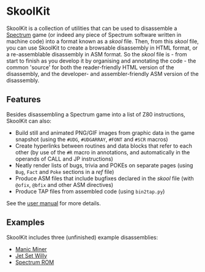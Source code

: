 SkoolKit
========

SkoolKit is a collection of utilities that can be used to disassemble a
[Spectrum](http://en.wikipedia.org/wiki/ZX_Spectrum) game (or indeed any piece
of Spectrum software written in machine code) into a format known as a *skool*
file. Then, from this *skool* file, you can use SkoolKit to create a browsable
disassembly in HTML format, or a re-assemblable disassembly in ASM format. So
the *skool* file is - from start to finish as you develop it by organising and
annotating the code - the common 'source' for both the reader-friendly HTML
version of the disassembly, and the developer- and assembler-friendly ASM
version of the disassembly.

Features
--------

Besides disassembling a Spectrum game into a list of Z80 instructions, SkoolKit
can also:

* Build still and animated PNG/GIF images from graphic data in the game
  snapshot (using the ``#UDG``, ``#UDGARRAY``, ``#FONT`` and ``#SCR`` macros)
* Create hyperlinks between routines and data blocks that refer to each other
  (by use of the ``#R`` macro in annotations, and automatically in the
  operands of CALL and JP instructions)
* Neatly render lists of bugs, trivia and POKEs on separate pages (using
  ``Bug``, ``Fact`` and ``Poke`` sections in a *ref* file)
* Produce ASM files that include bugfixes declared in the *skool* file (with
  ``@ofix``, ``@bfix`` and other ASM directives)
* Produce TAP files from assembled code (using ``bin2tap.py``)

See the [user manual](http://skoolkid.github.io/skoolkit/) for more details.

Examples
--------

SkoolKit includes three (unfinished) example disassemblies:

* [Manic Miner](http://skoolkid.github.io/skoolkit/examples/manic_miner/)
* [Jet Set Willy](http://skoolkid.github.io/skoolkit/examples/jet_set_willy/)
* [Spectrum ROM](http://skoolkid.github.io/skoolkit/examples/rom/)
